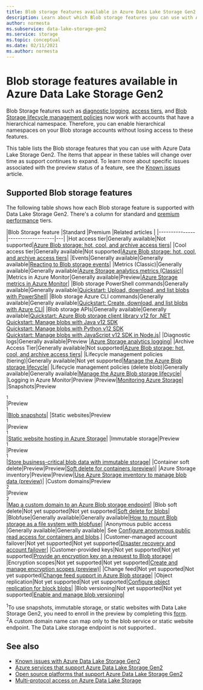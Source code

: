 ```yaml
---
title: Blob storage features available in Azure Data Lake Storage Gen2 | Microsoft Docs
description: Learn about which Blob storage features you can use with Azure Data Lake Storage Gen2
author: normesta
ms.subservice: data-lake-storage-gen2
ms.service: storage
ms.topic: conceptual
ms.date: 02/11/2021
ms.author: normesta
---
```


# Blob storage features available in Azure Data Lake Storage Gen2

Blob Storage features such as [diagnostic logging](../common/storage-analytics-logging.md), [access tiers](storage-blob-storage-tiers.md), and [Blob Storage lifecycle management policies](storage-lifecycle-management-concepts.md) now work with accounts that have a hierarchical namespace. Therefore, you can enable hierarchical namespaces on your Blob storage accounts without losing access to these features.

This table lists the Blob storage features that you can use with Azure Data Lake Storage Gen2. The items that appear in these tables will change over time as support continues to expand. To learn more about specific issues associated with the preview status of a feature, see the [Known issues](data-lake-storage-known-issues.md) article.

## Supported Blob storage features

The following table shows how each Blob storage feature is supported with Data Lake Storage Gen2. There's a column for standard and [premium performance](premium-tier-for-data-lake-storage.md) tiers. 

|Blob Storage feature |Standard |Premium |Related articles |
|---------------|-------------------|---|
|Hot access tier|Generally available|Not supported|[Azure Blob storage: hot, cool, and archive access tiers](storage-blob-storage-tiers.md)|
|Cool access tier|Generally available|Not supported|[Azure Blob storage: hot, cool, and archive access tiers](storage-blob-storage-tiers.md)|
|Events|Generally available|Generally available|[Reacting to Blob storage events](storage-blob-event-overview.md)|
|Metrics (Classic)|Generally available|Generally available|[Azure Storage analytics metrics (Classic)](../common/storage-analytics-metrics.md?toc=%2fazure%2fstorage%2fblobs%2ftoc.json)|
|Metrics in Azure Monitor|Generally available|Preview|[Azure Storage metrics in Azure Monitor](./monitor-blob-storage.md?toc=%2fazure%2fstorage%2fblobs%2ftoc.json)|
|Blob storage PowerShell commands|Generally available|Generally available|[Quickstart: Upload, download, and list blobs with PowerShell](storage-quickstart-blobs-powershell.md)|
|Blob storage Azure CLI commands|Generally available|Generally available|[Quickstart: Create, download, and list blobs with Azure CLI](storage-quickstart-blobs-cli.md)|
|Blob storage APIs|Generally available|Generally available|[Quickstart: Azure Blob storage client library v12 for .NET](storage-quickstart-blobs-dotnet.md)<br>[Quickstart: Manage blobs with Java v12 SDK](storage-quickstart-blobs-java.md)<br>[Quickstart: Manage blobs with Python v12 SDK](storage-quickstart-blobs-python.md)<br>[Quickstart: Manage blobs with JavaScript v12 SDK in Node.js](storage-quickstart-blobs-nodejs.md)|
|Diagnostic logs|Generally available|Preview |[Azure Storage analytics logging](../common/storage-analytics-logging.md?toc=%2fazure%2fstorage%2fblobs%2ftoc.json)|
|Archive Access Tier|Generally available|Not supported|[Azure Blob storage: hot, cool, and archive access tiers](storage-blob-storage-tiers.md)|
|Lifecycle management policies (tiering)|Generally available|Not yet supported|[Manage the Azure Blob storage lifecycle](storage-lifecycle-management-concepts.md)|
|Lifecycle management policies (delete blob)|Generally available|Generally available|[Manage the Azure Blob storage lifecycle](storage-lifecycle-management-concepts.md)|
|Logging in Azure Monitor|Preview |Preview|[Monitoring Azure Storage](./monitor-blob-storage.md)|
|Snapshots|Preview<div role="complementary" aria-labelledby="preview-form"><sup>1</sup></div>|Preview<div role="complementary" aria-labelledby="preview-form"><sup>1</sup></div>|[Blob snapshots](snapshots-overview.md)|
|Static websites|Preview<div role="complementary" aria-labelledby="preview-form"><sup>1</sup></div>|Preview<div role="complementary" aria-labelledby="preview-form"><sup>1</sup></div>|[Static website hosting in Azure Storage](storage-blob-static-website.md)|
|Immutable storage|Preview<div role="complementary" aria-labelledby="preview-form"><sup>1</sup></div>|Preview<div role="complementary" aria-labelledby="preview-form"><sup>1</sup></div>|[Store business-critical blob data with immutable storage](storage-blob-immutable-storage.md)|
|Container soft delete|Preview|Preview|[Soft delete for containers (preview)](soft-delete-container-overview.md)|
|Azure Storage inventory|Preview|Preview|[Use Azure Storage inventory to manage blob data (preview)](blob-inventory.md)|
|Custom domains|Preview<div role="complementary" aria-labelledby="preview-form-2"><sup>2</sup></div>|Preview<div role="complementary" aria-labelledby="preview-form-2"><sup>2</sup></div>|[Map a custom domain to an Azure Blob storage endpoint](storage-custom-domain-name.md)|
|Blob soft delete|Not yet supported|Not yet supported|[Soft delete for blobs](./soft-delete-blob-overview.md)|
|Blobfuse|Generally available|Generally available|[How to mount Blob storage as a file system with blobfuse](storage-how-to-mount-container-linux.md)|
|Anonymous public access |Generally available|Generally available| See [Configure anonymous public read access for containers and blobs](anonymous-read-access-configure.md).|
|Customer-managed account failover|Not yet supported|Not yet supported|[Disaster recovery and account failover](../common/storage-disaster-recovery-guidance.md?toc=%2fazure%2fstorage%2fblobs%2ftoc.json)|
|Customer-provided keys|Not yet supported|Not yet supported|[Provide an encryption key on a request to Blob storage](encryption-customer-provided-keys.md)|
|Encryption scopes|Not yet supported|Not yet supported|[Create and manage encryption scopes (preview)](encryption-scope-manage.md)|
|Change feed|Not yet supported|Not yet supported|[Change feed support in Azure Blob storage](storage-blob-change-feed.md)|
|Object replication|Not yet supported|Not yet supported|[Configure object replication for block blobs](object-replication-configure.md)|
|Blob versioning|Not yet supported|Not yet supported|[Enable and manage blob versioning](versioning-enable.md)|

<div id="preview-form"><sup>1</sup>To use snapshots, immutable storage, or static websites with Data Lake Storage Gen2, you need to enroll in the preview by completing this <a href=https://forms.microsoft.com/Pages/ResponsePage.aspx?id=v4j5cvGGr0GRqy180BHbR2EUNXd_ZNJCq_eDwZGaF5VUOUc3NTNQSUdOTjgzVUlVT1pDTzU4WlRKRy4u>form</a>.  </div>
<div id="preview-form-2"><sup>2</sup>A custom domain name can map only to the blob service or static website endpoint. The Data Lake storage endpoint is not supported.</a>.  </div>

## See also

- [Known issues with Azure Data Lake Storage Gen2](data-lake-storage-known-issues.md)
- [Azure services that support Azure Data Lake Storage Gen2](data-lake-storage-supported-azure-services.md)
- [Open source platforms that support Azure Data Lake Storage Gen2](data-lake-storage-supported-open-source-platforms.md)
- [Multi-protocol access on Azure Data Lake Storage](data-lake-storage-multi-protocol-access.md)